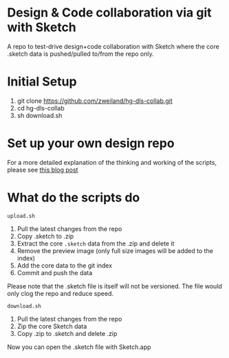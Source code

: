 # Design & Code collaboration via git with Sketch
A repo to test-drive design+code collaboration with Sketch where the core .sketch data is pushed/pulled to/from the repo only.

# Initial Setup
1. git clone https://github.com/zweiland/hg-dls-collab.git
2. cd hg-dls-collab
3. sh download.sh

# Set up your own design repo
For a more detailed explanation of the thinking and working of the scripts, please see [this blog post](https://blog.blended.io/how-to-use-sketch-with-git-the-right-way/)

# What do the scripts do
`upload.sh`
1. Pull the latest changes from the repo
2. Copy .sketch to .zip
3. Extract the core `.sketch` data from the .zip and delete it
4. Remove the preview image (only full size images will be added to the index)
5. Add the core data to the git index
6. Commit and push the data

Please note that the .sketch file is itself will not be versioned. The file would only clog the repo and reduce speed.

`download.sh`
1. Pull the latest changes from the repo
2. Zip the core Sketch data
3. Copy .zip to .sketch and delete .zip

Now you can open the .sketch file with Sketch.app
